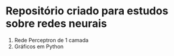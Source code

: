 # Repositório criado para estudos sobre redes neurais

1. Rede Perceptron de 1 camada
2. Gráficos em Python